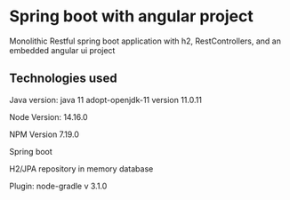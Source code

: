 # Spring boot with angular project
Monolithic Restful spring boot application with h2, RestControllers, and an embedded angular ui project

## Technologies used
Java version: java 11 adopt-openjdk-11 version 11.0.11

Node Version: 14.16.0

NPM Version 7.19.0

Spring boot

H2/JPA repository in memory database

Plugin: node-gradle v 3.1.0
